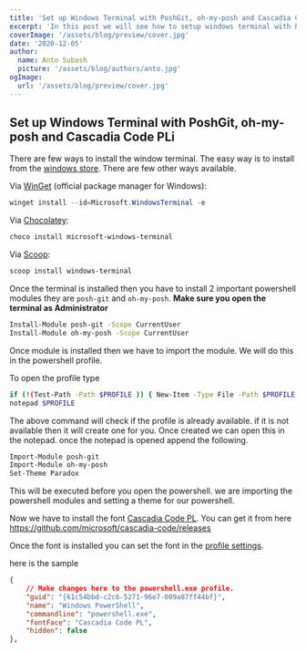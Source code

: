 ```yaml
---
title: 'Set up Windows Terminal with PoshGit, oh-my-posh and Cascadia Code PL'
excerpt: 'In this post we will see how to setup windows terminal with PoshGit and oh-my-posh to make the terminal more productive'
coverImage: '/assets/blog/preview/cover.jpg'
date: '2020-12-05'
author:
  name: Anto Subash
  picture: '/assets/blog/authors/anto.jpg'
ogImage:
  url: '/assets/blog/preview/cover.jpg'
---
```


## Set up Windows Terminal with PoshGit, oh-my-posh and Cascadia Code PLi

There are few ways to install the window terminal. The easy way is to install from the [windows store](https://aka.ms/terminal). There are few other ways available.

Via [WinGet][winget] (official package manager for Windows):

```powershell
winget install --id=Microsoft.WindowsTerminal -e
```

Via [Chocolatey][chocolatey]:

```powershell
choco install microsoft-windows-terminal
```

Via [Scoop][scoop]:

```powershell
scoop install windows-terminal
````

Once the terminal is installed then you have to install 2 important powershell modules they are `posh-git` and `oh-my-posh`. **Make sure you open the terminal as Administrator**

```bash
Install-Module posh-git -Scope CurrentUser
Install-Module oh-my-posh -Scope CurrentUser
```

Once module is installed then we have to import the module. We will do this in the powershell profile.

To open the profile type

```bash
if (!(Test-Path -Path $PROFILE )) { New-Item -Type File -Path $PROFILE -Force }
notepad $PROFILE
```

The above command will check if the profile is already available. if it is not available then it will create one for you. Once created we can open this in the notepad. once the notepad is opened append the following.

```bash
Import-Module posh-git
Import-Module oh-my-posh
Set-Theme Paradox
```

This will be executed before you open the powershell. we are importing the powershell modules and setting a theme for our powershell.

Now we have to install the font [Cascadia Code PL](https://github.com/microsoft/cascadia-code/releases). You can get it from here https://github.com/microsoft/cascadia-code/releases

Once the font is installed you can set the font in the [profile settings](https://docs.microsoft.com/en-us/windows/terminal/customize-settings/profile-settings).

here is the sample

```json
{
    // Make changes here to the powershell.exe profile.
    "guid": "{61c54bbd-c2c6-5271-96e7-009a87ff44bf}",
    "name": "Windows PowerShell",
    "commandline": "powershell.exe",
    "fontFace": "Cascadia Code PL",
    "hidden": false
},
```

[scoop]: https://scoop.sh/
[scoop-extras]: https://github.com/lukesampson/scoop/wiki/Buckets
[windowsterminal]: https://github.com/microsoft/terminal
[winget]: https://github.com/microsoft/winget-cli/
[chocolatey]: https://chocolatey.org/
